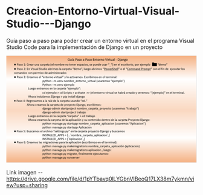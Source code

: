 # Creacion-Entorno-Virtual-Visual-Studio---Django
Guía paso a paso para poder crear un entorno virtual en el programa Visual Studio Code para la implementación de Django en un proyecto

![](https://github.com/Jak0319/Creaci-n-Entorno-Virtual-Visual-Studio---Django/blob/main/paso_a_paso_EntornoVirtual.png)

Link imagen -- https://drive.google.com/file/d/1pYTbavq0lLYGbnVIBeoQ17LX38m7ykmn/view?usp=sharing
